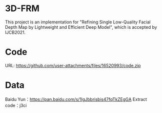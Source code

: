 # 3D-FRM
This project is an implementation for "Refining Single Low-Quality Facial Depth Map by Lightweight and Efficient Deep Model", which is accepted by IJCB2021.

# Code
URL: https://github.com/user-attachments/files/16520993/code.zip

# Data
Baidu Yun：https://pan.baidu.com/s/1lgJbbrisbis47fqTkZEgGA 
Extract code：j3ci 

